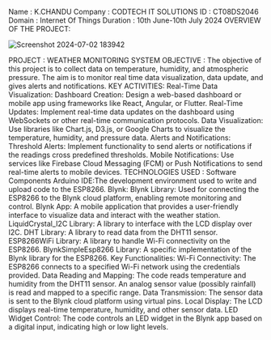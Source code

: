 Name : K.CHANDU 
Company : CODTECH IT SOLUTIONS 
ID : CT08DS2046 Domain : Internet Of Things 
Duration : 10th June-10th July 2024 
OVERVIEW OF THE PROJECT: 

![Screenshot 2024-07-02 183942](https://github.com/chandukrishnappa/CODTECH-Task-1/assets/145578247/15a2c62e-4aff-45d7-ab58-76c93901e7e6)

PROJECT : WEATHER MONITORING SYSTEM 
OBJECTIVE : The objective of this project is to collect data on temperature, humidity, and atmospheric pressure. The aim is to monitor real time data visualization, data update, and gives alerts and notifications. KEY ACTIVITIES: Real-Time Data Visualization: Dashboard Creation: Design a web-based dashboard or mobile app using frameworks like React, Angular, or Flutter. Real-Time Updates: Implement real-time data updates on the dashboard using WebSockets or other real-time communication protocols. Data Visualization: Use libraries like Chart.js, D3.js, or Google Charts to visualize the temperature, humidity, and pressure data. Alerts and Notifications: Threshold Alerts: Implement functionality to send alerts or notifications if the readings cross predefined thresholds. Mobile Notifications: Use services like Firebase Cloud Messaging (FCM) or Push Notifications to send real-time alerts to mobile devices. TECHNOLOGIES USED : Software Components Arduino IDE:The development environment used to write and upload code to the ESP8266. Blynk: Blynk Library: Used for connecting the ESP8266 to the Blynk cloud platform, enabling remote monitoring and control. Blynk App: A mobile application that provides a user-friendly interface to visualize data and interact with the weather station. LiquidCrystal_I2C Library: A library to interface with the LCD display over I2C. DHT Library: A library to read data from the DHT11 sensor. ESP8266WiFi Library: A library to handle Wi-Fi connectivity on the ESP8266. BlynkSimpleEsp8266 Library: A specific implementation of the Blynk library for the ESP8266. Key Functionalities: Wi-Fi Connectivity: The ESP8266 connects to a specified Wi-Fi network using the credentials provided. Data Reading and Mapping: The code reads temperature and humidity from the DHT11 sensor. An analog sensor value (possibly rainfall) is read and mapped to a specific range. Data Transmission: The sensor data is sent to the Blynk cloud platform using virtual pins. Local Display: The LCD displays real-time temperature, humidity, and other sensor data. LED Widget Control: The code controls an LED widget in the Blynk app based on a digital input, indicating high or low light levels.
